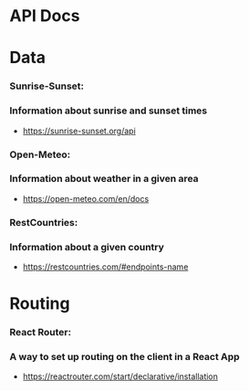 # API Docs

# Data

### Sunrise-Sunset:

### Information about sunrise and sunset times

- https://sunrise-sunset.org/api

### Open-Meteo:

### Information about weather in a given area

- https://open-meteo.com/en/docs

### RestCountries:

### Information about a given country

- https://restcountries.com/#endpoints-name

# Routing

### React Router:

### A way to set up routing on the client in a React App

- https://reactrouter.com/start/declarative/installation
